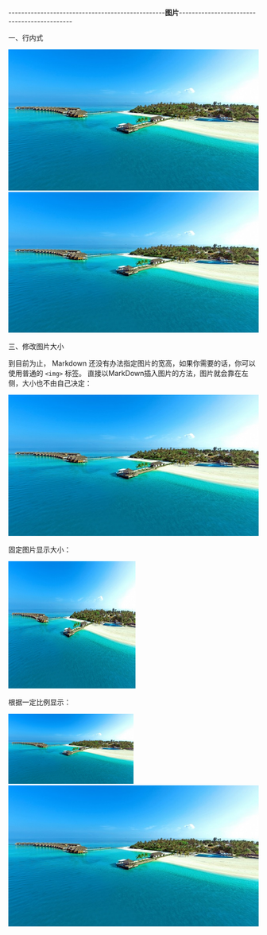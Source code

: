 -------------------------------------------------**图片**--------------------------------------------

一、行内式

![图片1](./image/img1.jpg "Optional title")
![图片2](https://github.com/xiarainla/document/blob/master/markdown/image/img1.jpg)

三、修改图片大小

到目前为止， Markdown 还没有办法指定图片的宽高，如果你需要的话，你可以使用普通的 `<img>` 标签。
直接以MarkDown插入图片的方法，图片就会靠在左侧，大小也不由自己决定：

<img src="https://github.com/xiarainla/document/blob/master/markdown/image/img1.jpg" />

固定图片显示大小：

<img src="https://github.com/xiarainla/document/blob/master/markdown/image/img1.jpg" width=256 height=256 />

根据一定比例显示：

<img src="https://github.com/xiarainla/document/blob/master/markdown/image/img1.jpg" width="50%" height="50%" />

<img src="https://github.com/xiarainla/document/blob/master/markdown/image/img1.jpg" />
